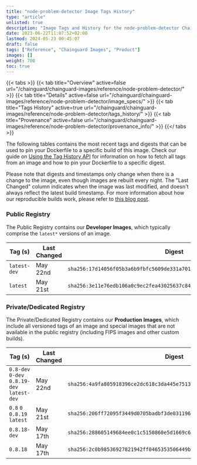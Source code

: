 ```yaml
---
title: "node-problem-detector Image Tags History"
type: "article"
unlisted: true
description: "Image Tags and History for the node-problem-detector Chainguard Image"
date: 2023-06-22T11:07:52+02:00
lastmod: 2024-05-23 00:45:07
draft: false
tags: ["Reference", "Chainguard Images", "Product"]
images: []
weight: 700
toc: true
---
```


{{< tabs >}}
{{< tab title="Overview" active=false url="/chainguard/chainguard-images/reference/node-problem-detector/" >}}
{{< tab title="Details" active=false url="/chainguard/chainguard-images/reference/node-problem-detector/image_specs/" >}}
{{< tab title="Tags History" active=true url="/chainguard/chainguard-images/reference/node-problem-detector/tags_history/" >}}
{{< tab title="Provenance" active=false url="/chainguard/chainguard-images/reference/node-problem-detector/provenance_info/" >}}
{{</ tabs >}}

The following tables contains the most recent tags and digests that can be used to pin your Dockerfile to a specific build of this image. Check our guide on [Using the Tag History API](/chainguard/chainguard-images/using-the-tag-history-api/) for information on how to fetch all tags from an image and how to pin your Dockerfile to a specific digest.

Please note that digests and timestamps only change when there is a change to the image, even though images are rebuilt every night. The "Last Changed" column indicates when the image was last modified, and doesn't always reflect the latest build timestamp. For more information about how our reproducible builds work, please refer to [this blog post](https://www.chainguard.dev/unchained/reproducing-chainguards-reproducible-image-builds).

### Public Registry
The Public Registry contains our **Developer Images**, which typically comprise the `latest*` versions of an image.

| Tag (s)       | Last Changed | Digest                                                                    |
|---------------|--------------|---------------------------------------------------------------------------|
|  `latest-dev` | May 22nd     | `sha256:17d14056f05b3a6b9fbfc5609de331a70118dbee2f042539af7ca45e3fa0c5ab` |
|  `latest`     | May 21st     | `sha256:3e11e76edb106a0c9ec2fea43025637c844ac85a3129e7ccd8d975c57ce374b8` |


### Private/Dedicated Registry
The Private/Dedicated Registry contains our **Production Images**, which include all versioned tags of an image and special images that are not available in the public registry (including FIPS images and other custom builds).

| Tag (s)                                      | Last Changed | Digest                                                                    |
|----------------------------------------------|--------------|---------------------------------------------------------------------------|
|  `0.8-dev` `0-dev` `0.8.19-dev` `latest-dev` | May 22nd     | `sha256:4a9fa805918396ce2dc618c3da445e7513989ce3a805e46995a97c2638fce044` |
|  `0.8` `0` `0.8.19` `latest`                 | May 21st     | `sha256:206ff72095f3449d0705badbf3de0311962d9a09a02ffde2a200e254251d0ca5` |
|  `0.8.18-dev`                                | May 17th     | `sha256:288605149684ee0c1c5150860e5d1669c624fb837799993f6e880bb2d945ba21` |
|  `0.8.18`                                    | May 17th     | `sha256:2c0b98536927821942ff0465353506449b5bded99608d9b902ce7249f44974a4` |


